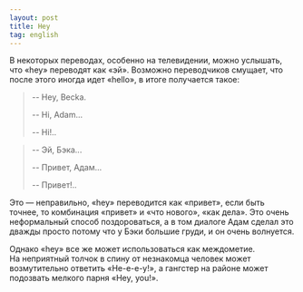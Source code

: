 ```yaml
---
layout: post
title: Hey
tag: english
---
```

В некоторых переводах, особенно на телевидении, можно услышать, что «hey» переводят как «эй». Возможно переводчиков смущает, что после этого иногда идет «hello», в итоге получается такое:

> -- Hey, Becka.
>
> -- Hi, Adam...
>
> -- Hi!..

> -- Эй, Бэка...
>
> -- Привет, Адам...
>
> -- Привет!..

Это — неправильно, «hey» переводится как «привет», если быть точнее, то комбинация «привет» и «что нового», «как дела». Это очень неформальный способ поздороваться, а в том диалоге Адам сделал это дважды просто потому что у Бэки большие груди, и он очень волнуется.

Однако «hey» все же может использоваться как междометие. На неприятный толчок в спину от незнакомца человек может возмутительно ответить «He-e-e-y!», а гангстер на районе может подозвать мелкого парня «Hey, you!».
